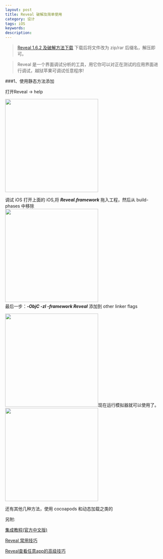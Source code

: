 ```yaml
---
layout: post
title: Reveal 破解及简单使用
category: 设计
tags: iOS
keywords:
description:
---
```


>[Reveal 1.6.2 及破解方法下载](http://7xq3rg.com1.z0.glb.clouddn.com/Blog-Reveal%10) 下载后将文件改为 zip/rar 后缀名，解压即可。

>Reveal 是一个界面调试分析的工具，用它你可以对正在测试的应用界面进行调试，越狱苹果可调试任意程序!

###1、使用静态方法添加

打开Reveal -> help

<img src="http://olnx7jkmx.bkt.clouddn.com/Reveal-help_GUI?imageView2/0/interlace/1/q/100|watermark/2/text/a2xvbmUuc3BhY2U=/font/5b6u6L2v6ZuF6buR/fontsize/500/fill/I0YzRjBGMA==/dissolve/86/gravity/SouthEast/dx/10/dy/10" width="300px" />

调试 iOS 打开上面的 iOS,将 ***Reveal.framework*** 拖入工程，然后从 build-phases 中移除
​	
<img src="http://olnx7jkmx.bkt.clouddn.com/Remove-RevealFramework-From-Libraries?imageView2/0/interlace/1/q/100|watermark/2/text/a2xvbmUuc3BhY2U=/font/5b6u6L2v6ZuF6buR/fontsize/500/fill/I0YzRjBGMA==/dissolve/86/gravity/SouthEast/dx/10/dy/10" width="300px" />
​	
最后一步：***-ObjC -zl -framework Reveal*** 添加到 other linker flags

<img src="http://olnx7jkmx.bkt.clouddn.com/Add-to-other-linker-flags?imageView2/0/interlace/1/q/100|watermark/2/text/a2xvbmUuc3BhY2U=/font/5b6u6L2v6ZuF6buR/fontsize/500/fill/I0YzRjBGMA==/dissolve/86/gravity/SouthEast/dx/10/dy/10" width="300px" />
​	
现在运行模拟器就可以使用了。

<img src="http://olnx7jkmx.bkt.clouddn.com/Run-Reveal?imageView2/0/interlace/1/q/100|watermark/2/text/a2xvbmUuc3BhY2U=/font/5b6u6L2v6ZuF6buR/fontsize/500/fill/I0YzRjBGMA==/dissolve/86/gravity/SouthEast/dx/10/dy/10" width="300px" />

还有其他几种方法，使用 cocoapods 和动态加载之类的

另附:

[集成教程(官方中文版)](http://support.revealapp.com/kb/getting-started/reveal)

[Reveal 常用技巧](http://revealapp.com/blog/reveal-common-tips-cn.html)

[Reveal查看任意app的高级技巧](http://c.blog.sina.com.cn/profile.php?blogid=cb8a22ea89000gtw)

​	

